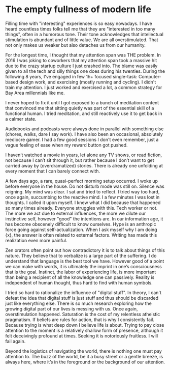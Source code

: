 # The empty fullness of modern life

Filling time with "interesting" experiences is so easy nowadays. I have heard countless times folks tell me that they are "interested in too many things", often in a humorous tone. Their tone acknowledges that intellectual stimulation is abundant and of little value. We are all overstimulated. That not only makes us weaker but also detaches us from our humanity.

For the longest time, I thought that my attention span was THE problem. In 2016 I was joking to coworkers that my attention span took a massive hit due to the crazy startup culture I just crashed into. The blame was easily given to all the tech and silly things one does during his twenties. During the following 8 years, I've engaged in few 1h+ focused single-task: Computer-based design work, and exercising (mostly running and cycling). I didn't train my attention. I just worked and exercised a lot, a common strategy for Bay Area millennials like me.

I never hoped to fix it until I got exposed to a bunch of meditation content that convinced me that sitting quietly was part of the essential skill of a functional human. I tried meditation, and still reactively use it to get back in a calmer state.

Audiobooks and podcasts were always done in parallel with something else (chores, walks, dare I say work). I have also been an occasional, absolutely mediocre gamer. I had a few good sessions I don't even remember, just a vague feeling of ease when my reward button got pushed.

I haven’t watched a movie in years, let alone any TV shows, or read fiction, not because I can’t sit through it, but rather because I don’t want to get carried away by (overdramatized) stories. There is already one unfolding at every moment that I can barely connect with.

A few days ago, a rare, quasi-perfect morning setup occurred. I woke up before everyone in the house. Do not disturb mode was still on. Silence was reigning. My mind was clear. I sat and tried to reflect. I tried way too hard, once again, succumbing to the reactive mind. I a few minutes I was lost in thoughts. I called it upon myself. I knew what I did because that happened so many times already. Everyone struggles with this. Tech worker or not. The more we act due to external influences, the more we dilute our instinctive self, however "good" the intentions are. In our information age, it has become obscenely difficult to know ourselves. Hype is an anthropic force going against self-actualization.  When I ask myself why I am doing {x}, the answer is often related to external factors. Writing has made this realization even more painful. 

Zen orators often point out how contradictory it is to talk about things of this nature. They believe that to verbalize is a large part of the suffering. I do understand that language is the best tool we have. However good of a point we can make with words, it is ultimately the imprint in one’s consciousness that is the goal. Instinct, the labor of experiencing life, is more important than being a recipient of all the knowledge one can passively. Reality is independent of human thought, thus hard to find with human symbols.

I tried so hard to rationalize the influence of "digital stuff". In theory, I can't defeat the idea that digital stuff is just stuff and thus should be discarded just like everything else. There is so much research exploring how the growing digital part of our lives is messing with us. Once again, overstimulation happened. Saturation is the cost of my relentless atheistic pragmatism. If beliefs are rules for action, that is why I consistently fail. Because trying is what deep down I believe life is about. Trying to pay close attention to the moment is a relatively shallow form of presence, although it felt deceivingly profound at times. Seeking it is notoriously fruitless. I will fail again. 

Beyond the logistics of navigating the world, there is nothing one must pay attention to. The buzz of the world, be it a busy street or a gentle breeze, is always here, where it’s in the foreground or the background of our attention.